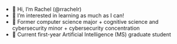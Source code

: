 - 👋 Hi, I’m Rachel (@rrachelr)
- 👀 I’m interested in learning as much as I can!
- 🌱 Former computer science major + cognitive science and cybersecurity minor + cybersecurity concentration
- 📗 Current first-year Artificial Intelligence (MS) graduate student

<!---
rrachelr/rrachelr is a ✨ special ✨ repository because its `README.md` (this file) appears on your GitHub profile.
You can click the Preview link to take a look at your changes.
--->

